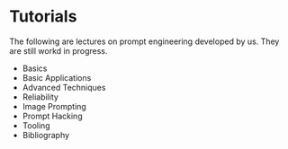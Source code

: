 # Tutorials

The following are lectures on prompt engineering developed by us. They are still workd in progress.

- Basics
- Basic Applications
- Advanced Techniques
- Reliability
- Image Prompting
- Prompt Hacking
- Tooling
- Bibliography
